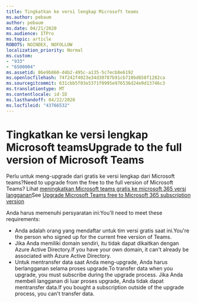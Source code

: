 ```yaml
---
title: Tingkatkan ke versi lengkap Microsoft teams
ms.author: pebaum
author: pebaum
ms.date: 04/21/2020
ms.audience: ITPro
ms.topic: article
ROBOTS: NOINDEX, NOFOLLOW
localization_priority: Normal
ms.custom:
- "933"
- "6500004"
ms.assetid: 86e9b860-d4b2-495c-a135-5c7ecb8e6192
ms.openlocfilehash: 74f242f4023e34d30787b91cb710bd658f1282ca
ms.sourcegitcommit: 631cbb5f03e5371f0995e976536d24e9d13746c3
ms.translationtype: MT
ms.contentlocale: id-ID
ms.lasthandoff: 04/22/2020
ms.locfileid: "43766532"
---
```

# <a name="upgrade-to-the-full-version-of-microsoft-teams"></a><span data-ttu-id="795f4-102">Tingkatkan ke versi lengkap Microsoft teams</span><span class="sxs-lookup"><span data-stu-id="795f4-102">Upgrade to the full version of Microsoft Teams</span></span>

<span data-ttu-id="795f4-103">Perlu untuk meng-upgrade dari gratis ke versi lengkap dari Microsoft teams?</span><span class="sxs-lookup"><span data-stu-id="795f4-103">Need to upgrade from the free to the full version of Microsoft Teams?</span></span> <span data-ttu-id="795f4-104">Lihat [meningkatkan Microsoft teams gratis ke microsoft 365 versi langganan](https://docs.microsoft.com/microsoftteams/upgrade-freemium)</span><span class="sxs-lookup"><span data-stu-id="795f4-104">See [Upgrade Microsoft Teams free to Microsoft 365 subscription version](https://docs.microsoft.com/microsoftteams/upgrade-freemium)</span></span>

<span data-ttu-id="795f4-105">Anda harus memenuhi persyaratan ini:</span><span class="sxs-lookup"><span data-stu-id="795f4-105">You'll need to meet these requirements:</span></span>

- <span data-ttu-id="795f4-106">Anda adalah orang yang mendaftar untuk tim versi gratis saat ini.</span><span class="sxs-lookup"><span data-stu-id="795f4-106">You're the person who signed up for the current free version of Teams.</span></span>
- <span data-ttu-id="795f4-107">Jika Anda memiliki domain sendiri, itu tidak dapat dikaitkan dengan Azure Active Directory.</span><span class="sxs-lookup"><span data-stu-id="795f4-107">If you have your own domain, it can't already be associated with Azure Active Directory.</span></span>
- <span data-ttu-id="795f4-108">Untuk mentransfer data saat Anda meng-upgrade, Anda harus berlangganan selama proses upgrade.</span><span class="sxs-lookup"><span data-stu-id="795f4-108">To transfer data when you upgrade, you must subscribe during the upgrade process.</span></span> <span data-ttu-id="795f4-109">Jika Anda membeli langganan di luar proses upgrade, Anda tidak dapat mentransfer data.</span><span class="sxs-lookup"><span data-stu-id="795f4-109">If you bought a subscription outside of the upgrade process, you can't transfer data.</span></span>

